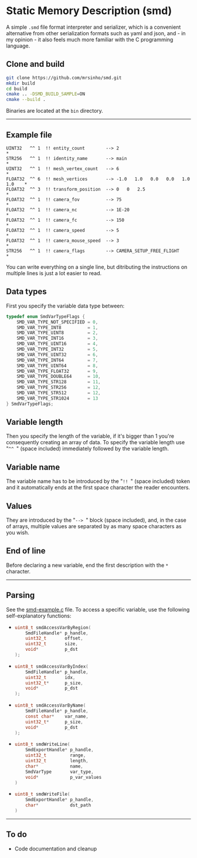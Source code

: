 # Static Memory Description (smd)

A simple `.smd` file format interpreter and serializer, which is a convenient alternative from other serialization formats such as yaml and json, and - in my opinion - it also feels much more familiar with the C programming language.

## Clone and build

```bash
git clone https://github.com/mrsinho/smd.git
mkdir build
cd build
cmake .. -DSMD_BUILD_SAMPLE=ON
cmake --build .
```

Binaries are located at the `bin` directory.

---

## Example file

```
UINT32   ^^ 1  !! entity_count        --> 2                                     *
STR256   ^^ 1  !! identity_name       --> main                                  *
UINT32   ^^ 1  !! mesh_vertex_count   --> 6                                     *
FLOAT32  ^^ 6  !! mesh_vertices       --> -1.0   1.0   0.0   0.0   1.0   1.0    *
FLOAT32  ^^ 3  !! transform_position  --> 0   0   2.5                           *
FLOAT32  ^^ 1  !! camera_fov          --> 75                                    *
FLOAT32  ^^ 1  !! camera_nc           --> 1E-20                                 *
FLOAT32  ^^ 1  !! camera_fc           --> 150                                   *
FLOAT32  ^^ 1  !! camera_speed        --> 5                                     *
FLOAT32  ^^ 1  !! camera_mouse_speed  --> 3                                     *
STR256   ^^ 1  !! camera_flags        --> CAMERA_SETUP_FREE_FLIGHT              *
```

You can write everything on a single line, but ditributing the instructions on multiple lines is just a lot easier to read.

## Data types

First you specify the variable data type between:

```c
typedef enum SmdVarTypeFlags {
	SMD_VAR_TYPE_NOT_SPECIFIED = 0,
	SMD_VAR_TYPE_INT8          = 1,
	SMD_VAR_TYPE_UINT8         = 2,
	SMD_VAR_TYPE_INT16         = 3,
	SMD_VAR_TYPE_UINT16        = 4,
	SMD_VAR_TYPE_INT32         = 5,
	SMD_VAR_TYPE_UINT32        = 6,
	SMD_VAR_TYPE_INT64         = 7,
	SMD_VAR_TYPE_UINT64        = 8,
	SMD_VAR_TYPE_FLOAT32       = 9,
	SMD_VAR_TYPE_DOUBLE64      = 10,
	SMD_VAR_TYPE_STR128        = 11,
	SMD_VAR_TYPE_STR256        = 12,
	SMD_VAR_TYPE_STR512        = 12,
	SMD_VAR_TYPE_STR1024       = 13
} SmdVarTypeFlags;
```

## Variable length

Then you specify the length of the variable, if it's bigger than 1 you're consequently creating an array of data. To specify the variable length use "`^^ `" (space included) immediately followed by the variable length.

## Variable name

The variable name has to be introduced by the "`!! `" (space included) token and it automatically ends at the first space character the reader encounters.

## Values

They are introduced by the "`--> `" block (space included), and, in the case of arrays, multiple values are separated by as many space characters as you wish. 

## End of line

Before declaring a new variable, end the first description with the `*` character.

---

## Parsing

See the [smd-example.c](smd-sample/src/smd-sample.c) file. To access a specific variable, use the following self-explanatory functions:
 *	```c
	uint8_t smdAccessVarByRegion(
		SmdFileHandle* p_handle,
		uint32_t       offset,
		uint32_t       size,
		void*          p_dst
	);
	``` 
 *	```c
	uint8_t smdAccessVarByIndex(
		SmdFileHandle* p_handle,
		uint32_t       idx,
		uint32_t*      p_size,
		void*          p_dst
	);
	``` 
 *	```c
	uint8_t smdAccessVarByName(
		SmdFileHandle* p_handle,
		const char*    var_name,
		uint32_t*      p_size,
		void*          p_dst
	);
	```
 *	```c
	uint8_t smdWriteLine(
		SmdExportHandle* p_handle,
		uint32_t         range,
		uint32_t         length,
		char*            name,
		SmdVarType       var_type,
		void*            p_var_values
	)
	```
 *	```c
	uint8_t smdWriteFile(
		SmdExportHandle* p_handle,
		char*            dst_path
	)
	```

---

## To do
 * Code documentation and cleanup